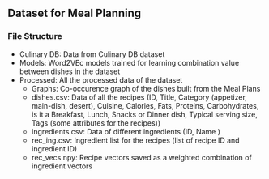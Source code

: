 ## Dataset for Meal Planning

### File Structure

- Culinary DB: Data from Culinary DB dataset
- Models: Word2VEc models trained for learning combination value between dishes in the dataset
- Processed: All the processed data of the dataset
    - Graphs: Co-occurence graph of the dishes built from the Meal Plans
    - dishes.csv: Data of all the recipes (ID, Title, Category (appetizer, main-dish, desert), Cuisine, Calories, Fats, Proteins, Carbohydrates, is it a Breakfast, Lunch, Snacks or Dinner dish, Typical serving size, Tags (some attributes for the recipes))
    - ingredients.csv: Data of different ingredients (ID, Name )
    - rec_ing.csv: Ingredient list for the recipes (list of recipe ID and ingredient ID)
    - rec_vecs.npy: Recipe vectors saved as a weighted combination of ingredient vectors

